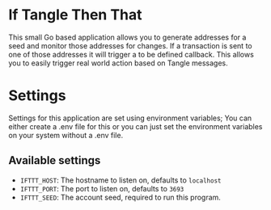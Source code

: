 # If Tangle Then That

This small Go based application allows you to generate addresses for a 
seed and monitor those addresses for changes. If a transaction is sent to
one of those addresses it will trigger a to be defined callback. This 
allows you to easily trigger real world action based on Tangle messages.

# Settings

Settings for this application are set using environment variables;
You can either create a .env file for this or you can just set the
environment variables on your system without a .env file. 

## Available settings

 - `IFTTT_HOST`: The hostname to listen on, defaults to `localhost`
 - `IFTTT_PORT`: The port to listen on, defaults to `3693`
 - `IFTTT_SEED`: The account seed, required to run this program.
